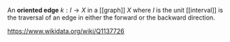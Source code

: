An **oriented edge** $k:I\to X$ in a [[graph]] $X$ where $I$ is the unit [[interval]] is the traversal of an edge in either the forward or the backward direction.

https://www.wikidata.org/wiki/Q1137726